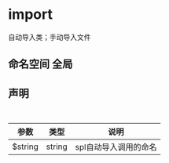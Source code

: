 # import
自动导入类；手动导入文件
## 命名空间 全局
## 声明 
```

```
##
| 参数  |类型| 说明 |
|-------|----|----|
|$string| string |spl自动导入调用的命名|